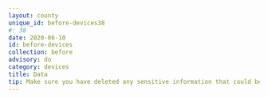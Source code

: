 ```yaml
---
layout: county 
unique_id: before-devices38
#: 38
date: 2020-06-10
id: before-devices
collection: before
advisory: do
category: devices
title: Data
tip: Make sure you have deleted any sensitive information that could be compromised if you take your phone. 
---
```


